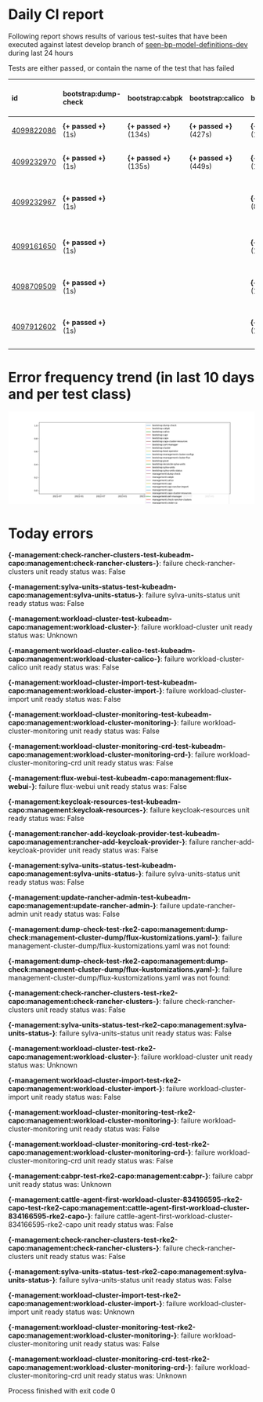 # Daily CI report

Following report shows results of various test-suites that have been executed against latest develop branch of [seen-bp-model-definitions-dev](https://gitlab.com/sylva-projects/sylva-core) during last 24 hours

Tests are either passed, or contain the name of the test that has failed

| id                                                                           | bootstrap:dump-check     | bootstrap:cabpk            | bootstrap:calico           | bootstrap:capi             | bootstrap:capo             | bootstrap:capo-cluster-resources   | bootstrap:cert-manager    | bootstrap:cluster          | bootstrap:heat-operator    | bootstrap:management-cluster-configs   | bootstrap:management-cluster-flux   | bootstrap:pivot             | bootstrap:reconcile-sylva-units   | bootstrap:sylva-units       | bootstrap:sylva-units-status   | management:dump-check                                                                                  | management:cabpk            | management:calico           | management:capi             | management:capi-rancher-import   | management:capo             | management:capo-cluster-resources   | management:cert-manager     | management:check-rancher-clusters                                    | management:cinder-csi       | management:cluster          | management:coredns          | management:default-storage-class   | management:first-login-rancher   | management:flux-system      | management:flux-webui                                    | management:heat-operator    | management:ingress-nginx    | management:k8s-gateway      | management:keycloak         | management:keycloak-legacy-operator   | management:keycloak-resources                                    | management:local-path-provisioner   | management:monitoring       | management:monitoring-crd   | management:namespace-defs   | management:postgres         | management:rancher          | management:rancher-add-keycloak-provider                                    | management:rancher-webhook-service   | management:sylva-ca         | management:sylva-ca-certs   | management:sylva-units-status                                    | management:update-rancher-admin                                    | management:vault            | management:vault-operator   | management:workload-capo-cluster-resources   | management:workload-cluster                                    | management:workload-cluster-calico                                    | management:workload-cluster-import                                    | management:workload-cluster-monitoring                                    | management:workload-cluster-monitoring-crd                                    | commit                                                                                                                                        | management:cattle-agent-first-workload-cluster   | bootstrap:cabpr            | management:cabpr                                 | management:cis-operator     | management:cis-operator-crd   | management:cis-operator-scan   | management:cattle-agent-first-workload-cluster-834166595-rke2-capo                                 |
|:-----------------------------------------------------------------------------|:-------------------------|:---------------------------|:---------------------------|:---------------------------|:---------------------------|:-----------------------------------|:--------------------------|:---------------------------|:---------------------------|:---------------------------------------|:------------------------------------|:----------------------------|:----------------------------------|:----------------------------|:-------------------------------|:-------------------------------------------------------------------------------------------------------|:----------------------------|:----------------------------|:----------------------------|:---------------------------------|:----------------------------|:------------------------------------|:----------------------------|:---------------------------------------------------------------------|:----------------------------|:----------------------------|:----------------------------|:-----------------------------------|:---------------------------------|:----------------------------|:---------------------------------------------------------|:----------------------------|:----------------------------|:----------------------------|:----------------------------|:--------------------------------------|:-----------------------------------------------------------------|:------------------------------------|:----------------------------|:----------------------------|:----------------------------|:----------------------------|:----------------------------|:----------------------------------------------------------------------------|:-------------------------------------|:----------------------------|:----------------------------|:-----------------------------------------------------------------|:-------------------------------------------------------------------|:----------------------------|:----------------------------|:---------------------------------------------|:---------------------------------------------------------------|:----------------------------------------------------------------------|:----------------------------------------------------------------------|:--------------------------------------------------------------------------|:------------------------------------------------------------------------------|:----------------------------------------------------------------------------------------------------------------------------------------------|:-------------------------------------------------|:---------------------------|:-------------------------------------------------|:----------------------------|:------------------------------|:-------------------------------|:---------------------------------------------------------------------------------------------------|
| [4099822086](https://gitlab.com/sylva-projects/sylva-core/-/jobs/4099822086) | **{+ passed +}**<br>(1s) | **{+ passed +}**<br>(134s) | **{+ passed +}**<br>(427s) | **{+ passed +}**<br>(135s) | **{+ passed +}**<br>(82s)  | **{+ passed +}**<br>(112s)         | **{+ passed +}**<br>(62s) | **{+ passed +}**<br>(425s) | **{+ passed +}**<br>(127s) | **{+ passed +}**<br>(481s)             | **{+ passed +}**<br>(463s)          | **{+ passed +}**<br>(631s)  | **{+ passed +}**<br>(179s)        | **{+ passed +}**<br>(494s)  | **{+ passed +}**<br>(631s)     | **{+ passed +}**<br>(1s)                                                                               | **{+ passed +}**<br>(1924s) | **{+ passed +}**<br>(2707s) | **{+ passed +}**<br>(1927s) | **{+ passed +}**<br>(2245s)      | **{+ passed +}**<br>(1926s) | **{+ passed +}**<br>(1949s)         | **{+ passed +}**<br>(1893s) | **{- test-kubeadm-capo:management:check-rancher-clusters -}** :rage: | **{+ passed +}**<br>(1893s) | **{+ passed +}**<br>(1826s) | **{+ passed +}**<br>(2702s) | **{+ passed +}**<br>(1917s)        | **{+ passed +}**<br>(2159s)      | **{+ passed +}**<br>(2725s) | **{+ passed +}**<br>(2014s)                              | **{+ passed +}**<br>(2019s) | **{+ passed +}**<br>(1918s) | **{+ passed +}**<br>(1940s) | **{+ passed +}**<br>(2069s) | **{+ passed +}**<br>(2056s)           | **{+ passed +}**<br>(2099s)                                      | **{+ passed +}**<br>(2758s)         | **{+ passed +}**<br>(2126s) | **{+ passed +}**<br>(1931s) | **{+ passed +}**<br>(2702s) | **{+ passed +}**<br>(2022s) | **{+ passed +}**<br>(2155s) | **{+ passed +}**<br>(2159s)                                                 | **{+ passed +}**<br>(2159s)          | **{+ passed +}**<br>(1920s) | **{+ passed +}**<br>(1962s) | **{- test-kubeadm-capo:management:sylva-units-status -}** :rage: | **{+ passed +}**<br>(2130s)                                        | **{+ passed +}**<br>(1947s) | **{+ passed +}**<br>(2728s) | **{+ passed +}**<br>(1978s)                  | **{- test-kubeadm-capo:management:workload-cluster -}** :rage: | **{- test-kubeadm-capo:management:workload-cluster-calico -}** :rage: | **{- test-kubeadm-capo:management:workload-cluster-import -}** :rage: | **{- test-kubeadm-capo:management:workload-cluster-monitoring -}** :rage: | **{- test-kubeadm-capo:management:workload-cluster-monitoring-crd -}** :rage: | [remove comment](https://gitlab.com/sylva-projects/sylva-core/tree/60153d1528aa23d99398cff2eaa43030c3fb7ed6)                                  |                                                  |                            |                                                  |                             |                               |                                |                                                                                                    |
| [4099232970](https://gitlab.com/sylva-projects/sylva-core/-/jobs/4099232970) | **{+ passed +}**<br>(1s) | **{+ passed +}**<br>(135s) | **{+ passed +}**<br>(449s) | **{+ passed +}**<br>(171s) | **{+ passed +}**<br>(170s) | **{+ passed +}**<br>(171s)         | **{+ passed +}**<br>(61s) | **{+ passed +}**<br>(447s) | **{+ passed +}**<br>(164s) | **{+ passed +}**<br>(502s)             | **{+ passed +}**<br>(491s)          | **{+ passed +}**<br>(697s)  | **{+ passed +}**<br>(231s)        | **{+ passed +}**<br>(516s)  | **{+ passed +}**<br>(698s)     | **{+ passed +}**<br>(1s)                                                                               | **{+ passed +}**<br>(1927s) | **{+ passed +}**<br>(2709s) | **{+ passed +}**<br>(1928s) | **{+ passed +}**<br>(2298s)      | **{+ passed +}**<br>(1942s) | **{+ passed +}**<br>(1965s)         | **{+ passed +}**<br>(2799s) | **{+ passed +}**<br>(2410s)                                          | **{+ passed +}**<br>(1925s) | **{+ passed +}**<br>(1813s) | **{+ passed +}**<br>(2707s) | **{+ passed +}**<br>(1965s)        | **{+ passed +}**<br>(2230s)      | **{+ passed +}**<br>(2718s) | **{- test-kubeadm-capo:management:flux-webui -}** :rage: | **{+ passed +}**<br>(1940s) | **{+ passed +}**<br>(2794s) | **{+ passed +}**<br>(2797s) | **{+ passed +}**<br>(2087s) | **{+ passed +}**<br>(2118s)           | **{- test-kubeadm-capo:management:keycloak-resources -}** :rage: | **{+ passed +}**<br>(2723s)         | **{+ passed +}**<br>(2116s) | **{+ passed +}**<br>(1931s) | **{+ passed +}**<br>(2703s) | **{+ passed +}**<br>(2022s) | **{+ passed +}**<br>(2209s) | **{- test-kubeadm-capo:management:rancher-add-keycloak-provider -}** :rage: | **{+ passed +}**<br>(2230s)          | **{+ passed +}**<br>(2808s) | **{+ passed +}**<br>(1966s) | **{- test-kubeadm-capo:management:sylva-units-status -}** :rage: | **{- test-kubeadm-capo:management:update-rancher-admin -}** :rage: | **{+ passed +}**<br>(2013s) | **{+ passed +}**<br>(1964s) | **{+ passed +}**<br>(1979s)                  | **{+ passed +}**<br>(2106s)                                    | **{+ passed +}**<br>(2134s)                                           | **{+ passed +}**<br>(2389s)                                           | **{+ passed +}**<br>(2314s)                                               | **{+ passed +}**<br>(2196s)                                                   | [use CI values from main](https://gitlab.com/sylva-projects/sylva-core/tree/4f76bba36e7c6fb313821477178b6651b209431c)                         | **{+ passed +}**<br>(56s)                        |                            |                                                  |                             |                               |                                |                                                                                                    |
| [4099232967](https://gitlab.com/sylva-projects/sylva-core/-/jobs/4099232967) | **{+ passed +}**<br>(1s) |                            |                            | **{+ passed +}**<br>(87s)  | **{+ passed +}**<br>(164s) | **{+ passed +}**<br>(162s)         | **{+ passed +}**<br>(61s) | **{+ passed +}**<br>(849s) | **{+ passed +}**<br>(166s) | **{+ passed +}**<br>(894s)             | **{+ passed +}**<br>(876s)          | **{+ passed +}**<br>(1038s) | **{+ passed +}**<br>(225s)        | **{+ passed +}**<br>(906s)  | **{+ passed +}**<br>(1044s)    | **{- test-rke2-capo:management:dump-check:management-cluster-dump/flux-kustomizations.yaml -}** :rage: |                             |                             |                             |                                  |                             |                                     |                             |                                                                      |                             |                             |                             |                                    |                                  |                             |                                                          |                             |                             |                             |                             |                                       |                                                                  |                                     |                             |                             |                             |                             |                             |                                                                             |                                      |                             |                             |                                                                  |                                                                    |                             |                             |                                              |                                                                |                                                                       |                                                                       |                                                                           |                                                                               | [use CI values from main](https://gitlab.com/sylva-projects/sylva-core/tree/4f76bba36e7c6fb313821477178b6651b209431c)                         |                                                  | **{+ passed +}**<br>(132s) |                                                  |                             |                               |                                |                                                                                                    |
| [4099161650](https://gitlab.com/sylva-projects/sylva-core/-/jobs/4099161650) | **{+ passed +}**<br>(1s) |                            |                            | **{+ passed +}**<br>(100s) | **{+ passed +}**<br>(136s) | **{+ passed +}**<br>(114s)         | **{+ passed +}**<br>(62s) | **{+ passed +}**<br>(894s) | **{+ passed +}**<br>(128s) | **{+ passed +}**<br>(938s)             | **{+ passed +}**<br>(922s)          | **{+ passed +}**<br>(1098s) | **{+ passed +}**<br>(204s)        | **{+ passed +}**<br>(950s)  | **{+ passed +}**<br>(1104s)    | **{- test-rke2-capo:management:dump-check:management-cluster-dump/flux-kustomizations.yaml -}** :rage: |                             |                             |                             |                                  |                             |                                     |                             |                                                                      |                             |                             |                             |                                    |                                  |                             |                                                          |                             |                             |                             |                             |                                       |                                                                  |                                     |                             |                             |                             |                             |                             |                                                                             |                                      |                             |                             |                                                                  |                                                                    |                             |                             |                                              |                                                                |                                                                       |                                                                       |                                                                           |                                                                               | [Update sylvactl (and sylva-toolbox container)](https://gitlab.com/sylva-projects/sylva-core/tree/06981974c32d4db41532c6802f9023ced0f20040)   |                                                  | **{+ passed +}**<br>(135s) |                                                  |                             |                               |                                |                                                                                                    |
| [4098709509](https://gitlab.com/sylva-projects/sylva-core/-/jobs/4098709509) | **{+ passed +}**<br>(1s) |                            |                            | **{+ passed +}**<br>(135s) | **{+ passed +}**<br>(131s) | **{+ passed +}**<br>(143s)         | **{+ passed +}**<br>(61s) | **{+ passed +}**<br>(847s) | **{+ passed +}**<br>(163s) | **{+ passed +}**<br>(887s)             | **{+ passed +}**<br>(875s)          | **{+ passed +}**<br>(1022s) | **{+ passed +}**<br>(204s)        | **{+ passed +}**<br>(899s)  | **{+ passed +}**<br>(1029s)    | **{+ passed +}**<br>(1s)                                                                               |                             |                             | **{+ passed +}**<br>(1867s) | **{+ passed +}**<br>(2176s)      | **{+ passed +}**<br>(1867s) | **{+ passed +}**<br>(1890s)         | **{+ passed +}**<br>(2728s) | **{- test-rke2-capo:management:check-rancher-clusters -}** :rage:    | **{+ passed +}**<br>(1893s) | **{+ passed +}**<br>(1987s) | **{+ passed +}**<br>(2708s) | **{+ passed +}**<br>(1923s)        | **{+ passed +}**<br>(2104s)      | **{+ passed +}**<br>(2720s) | **{+ passed +}**<br>(2730s)                              | **{+ passed +}**<br>(1875s) |                             | **{+ passed +}**<br>(1898s) | **{+ passed +}**<br>(2037s) | **{+ passed +}**<br>(2056s)           | **{+ passed +}**<br>(2080s)                                      | **{+ passed +}**<br>(2741s)         | **{+ passed +}**<br>(2111s) | **{+ passed +}**<br>(1924s) | **{+ passed +}**<br>(2714s) | **{+ passed +}**<br>(1984s) | **{+ passed +}**<br>(2084s) | **{+ passed +}**<br>(2110s)                                                 | **{+ passed +}**<br>(2104s)          | **{+ passed +}**<br>(2745s) | **{+ passed +}**<br>(1870s) | **{- test-rke2-capo:management:sylva-units-status -}** :rage:    | **{+ passed +}**<br>(2187s)                                        | **{+ passed +}**<br>(1900s) | **{+ passed +}**<br>(2743s) | **{+ passed +}**<br>(1879s)                  | **{- test-rke2-capo:management:workload-cluster -}** :rage:    |                                                                       | **{- test-rke2-capo:management:workload-cluster-import -}** :rage:    | **{- test-rke2-capo:management:workload-cluster-monitoring -}** :rage:    | **{- test-rke2-capo:management:workload-cluster-monitoring-crd -}** :rage:    | [Update sylvactl (and sylva-toolbox container)](https://gitlab.com/sylva-projects/sylva-core/tree/3380a598a03fffcd2a0b5c5b0e2a68102a4bd5b8)   |                                                  | **{+ passed +}**<br>(96s)  | **{+ passed +}**<br>(1880s)                      | **{+ passed +}**<br>(1880s) | **{+ passed +}**<br>(2713s)   | **{+ passed +}**<br>(1890s)    |                                                                                                    |
| [4097912602](https://gitlab.com/sylva-projects/sylva-core/-/jobs/4097912602) | **{+ passed +}**<br>(1s) |                            |                            | **{+ passed +}**<br>(132s) | **{+ passed +}**<br>(133s) | **{+ passed +}**<br>(135s)         | **{+ passed +}**<br>(62s) | **{+ passed +}**<br>(987s) | **{+ passed +}**<br>(130s) | **{+ passed +}**<br>(1027s)            | **{+ passed +}**<br>(1014s)         | **{+ passed +}**<br>(1121s) | **{+ passed +}**<br>(197s)        | **{+ passed +}**<br>(1039s) | **{+ passed +}**<br>(1129s)    | **{+ passed +}**<br>(1s)                                                                               |                             |                             | **{+ passed +}**<br>(2761s) | **{+ passed +}**<br>(2146s)      | **{+ passed +}**<br>(1871s) | **{+ passed +}**<br>(1888s)         | **{+ passed +}**<br>(2726s) | **{- test-rke2-capo:management:check-rancher-clusters -}** :rage:    | **{+ passed +}**<br>(2721s) | **{+ passed +}**<br>(1803s) | **{+ passed +}**<br>(2701s) | **{+ passed +}**<br>(2758s)        | **{+ passed +}**<br>(2067s)      | **{+ passed +}**<br>(2741s) | **{+ passed +}**<br>(1873s)                              | **{+ passed +}**<br>(2763s) |                             | **{+ passed +}**<br>(2726s) | **{+ passed +}**<br>(2054s) | **{+ passed +}**<br>(2068s)           | **{+ passed +}**<br>(2098s)                                      | **{+ passed +}**<br>(2736s)         | **{+ passed +}**<br>(2012s) | **{+ passed +}**<br>(1911s) | **{+ passed +}**<br>(2701s) | **{+ passed +}**<br>(1948s) | **{+ passed +}**<br>(2057s) | **{+ passed +}**<br>(2122s)                                                 | **{+ passed +}**<br>(2063s)          | **{+ passed +}**<br>(2758s) | **{+ passed +}**<br>(1871s) | **{- test-rke2-capo:management:sylva-units-status -}** :rage:    | **{+ passed +}**<br>(2128s)                                        | **{+ passed +}**<br>(1888s) | **{+ passed +}**<br>(2732s) | **{+ passed +}**<br>(1913s)                  | **{+ passed +}**<br>(2733s)                                    |                                                                       | **{- test-rke2-capo:management:workload-cluster-import -}** :rage:    | **{- test-rke2-capo:management:workload-cluster-monitoring -}** :rage:    | **{- test-rke2-capo:management:workload-cluster-monitoring-crd -}** :rage:    | [hide missing cluster.cluster.x-k8s.io CRD error](https://gitlab.com/sylva-projects/sylva-core/tree/837ab7af61aa8fb70b0f425217ff48b54028a919) |                                                  | **{+ passed +}**<br>(128s) | **{- test-rke2-capo:management:cabpr -}** :rage: | **{+ passed +}**<br>(1877s) | **{+ passed +}**<br>(2711s)   | **{+ passed +}**<br>(1886s)    | **{- test-rke2-capo:management:cattle-agent-first-workload-cluster-834166595-rke2-capo -}** :rage: |

# Error frequency trend (in last 10 days and per test class)

![alt text](trends.png)

# Today errors

**{-management:check-rancher-clusters-test-kubeadm-capo:management:check-rancher-clusters-}**: failure check-rancher-clusters unit ready status was: False

**{-management:sylva-units-status-test-kubeadm-capo:management:sylva-units-status-}**: failure sylva-units-status unit ready status was: False

**{-management:workload-cluster-test-kubeadm-capo:management:workload-cluster-}**: failure workload-cluster unit ready status was: Unknown

**{-management:workload-cluster-calico-test-kubeadm-capo:management:workload-cluster-calico-}**: failure workload-cluster-calico unit ready status was: False

**{-management:workload-cluster-import-test-kubeadm-capo:management:workload-cluster-import-}**: failure workload-cluster-import unit ready status was: False

**{-management:workload-cluster-monitoring-test-kubeadm-capo:management:workload-cluster-monitoring-}**: failure workload-cluster-monitoring unit ready status was: False

**{-management:workload-cluster-monitoring-crd-test-kubeadm-capo:management:workload-cluster-monitoring-crd-}**: failure workload-cluster-monitoring-crd unit ready status was: False

**{-management:flux-webui-test-kubeadm-capo:management:flux-webui-}**: failure flux-webui unit ready status was: False

**{-management:keycloak-resources-test-kubeadm-capo:management:keycloak-resources-}**: failure keycloak-resources unit ready status was: False

**{-management:rancher-add-keycloak-provider-test-kubeadm-capo:management:rancher-add-keycloak-provider-}**: failure rancher-add-keycloak-provider unit ready status was: False

**{-management:sylva-units-status-test-kubeadm-capo:management:sylva-units-status-}**: failure sylva-units-status unit ready status was: False

**{-management:update-rancher-admin-test-kubeadm-capo:management:update-rancher-admin-}**: failure update-rancher-admin unit ready status was: False

**{-management:dump-check-test-rke2-capo:management:dump-check:management-cluster-dump/flux-kustomizations.yaml-}**: failure management-cluster-dump/flux-kustomizations.yaml was not found: 

**{-management:dump-check-test-rke2-capo:management:dump-check:management-cluster-dump/flux-kustomizations.yaml-}**: failure management-cluster-dump/flux-kustomizations.yaml was not found: 

**{-management:check-rancher-clusters-test-rke2-capo:management:check-rancher-clusters-}**: failure check-rancher-clusters unit ready status was: False

**{-management:sylva-units-status-test-rke2-capo:management:sylva-units-status-}**: failure sylva-units-status unit ready status was: False

**{-management:workload-cluster-test-rke2-capo:management:workload-cluster-}**: failure workload-cluster unit ready status was: Unknown

**{-management:workload-cluster-import-test-rke2-capo:management:workload-cluster-import-}**: failure workload-cluster-import unit ready status was: False

**{-management:workload-cluster-monitoring-test-rke2-capo:management:workload-cluster-monitoring-}**: failure workload-cluster-monitoring unit ready status was: False

**{-management:workload-cluster-monitoring-crd-test-rke2-capo:management:workload-cluster-monitoring-crd-}**: failure workload-cluster-monitoring-crd unit ready status was: False

**{-management:cabpr-test-rke2-capo:management:cabpr-}**: failure cabpr unit ready status was: Unknown

**{-management:cattle-agent-first-workload-cluster-834166595-rke2-capo-test-rke2-capo:management:cattle-agent-first-workload-cluster-834166595-rke2-capo-}**: failure cattle-agent-first-workload-cluster-834166595-rke2-capo unit ready status was: False

**{-management:check-rancher-clusters-test-rke2-capo:management:check-rancher-clusters-}**: failure check-rancher-clusters unit ready status was: False

**{-management:sylva-units-status-test-rke2-capo:management:sylva-units-status-}**: failure sylva-units-status unit ready status was: False

**{-management:workload-cluster-import-test-rke2-capo:management:workload-cluster-import-}**: failure workload-cluster-import unit ready status was: Unknown

**{-management:workload-cluster-monitoring-test-rke2-capo:management:workload-cluster-monitoring-}**: failure workload-cluster-monitoring unit ready status was: False

**{-management:workload-cluster-monitoring-crd-test-rke2-capo:management:workload-cluster-monitoring-crd-}**: failure workload-cluster-monitoring-crd unit ready status was: Unknown


Process finished with exit code 0
